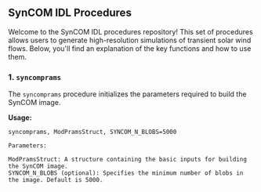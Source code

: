 ## SynCOM IDL Procedures

Welcome to the SynCOM IDL procedures repository! This set of procedures allows users to generate high-resolution simulations of transient solar wind flows. Below, you'll find an explanation of the key functions and how to use them.

### 1. `syncomprams`

The `syncomprams` procedure initializes the parameters required to build the SynCOM image.

**Usage:**
```idl
syncomprams, ModPramsStruct, SYNCOM_N_BLOBS=5000

Parameters:

ModPramsStruct: A structure containing the basic inputs for building the SynCOM image.
SYNCOM_N_BLOBS (optional): Specifies the minimum number of blobs in the image. Default is 5000.
